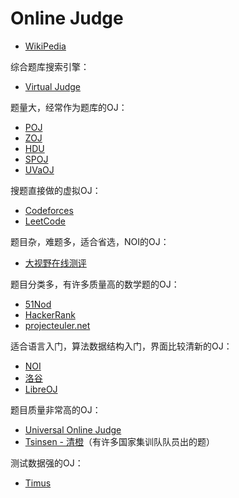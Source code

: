 # Online Judge

- [WikiPedia](https://en.wikipedia.org/wiki/Competitive_programming#Online_contest_and_training_resources)

综合题库搜索引擎：
- [Virtual Judge](https://vjudge.net/problem)

题量大，经常作为题库的OJ：
- [POJ](http://poj.org/)
- [ZOJ](https://zoj.pintia.cn/)
- [HDU](https://acm.hdu.edu.cn/listproblem.php?vol=1)
- [SPOJ](http://www.spoj.com/)
- [UVaOJ](https://uva.onlinejudge.org/)

搜题直接做的虚拟OJ：
- [Codeforces](http://codeforces.com/problemset)
- [LeetCode](https://leetcode.com/problemset/all/)

题目杂，难题多，适合省选，NOI的OJ：
- [大视野在线测评](http://www.lydsy.com/JudgeOnline/)

题目分类多，有许多质量高的数学题的OJ：
- [51Nod](http://www.51nod.com/index.html)
- [HackerRank](https://www.hackerrank.com/)
- [projecteuler.net](https://projecteuler.net/)

适合语言入门，算法数据结构入门，界面比较清新的OJ：
- [NOI](http://noi.openjudge.cn/)
- [洛谷](https://www.luogu.org/)
- [LibreOJ](https://loj.ac/p)

题目质量非常高的OJ：
- [Universal Online Judge](https://uoj.ac/problems)
- [Tsinsen - 清橙](http://www.tsinsen.com/)（有许多国家集训队队员出的题）

测试数据强的OJ：
- [Timus](http://acm.timus.ru/)